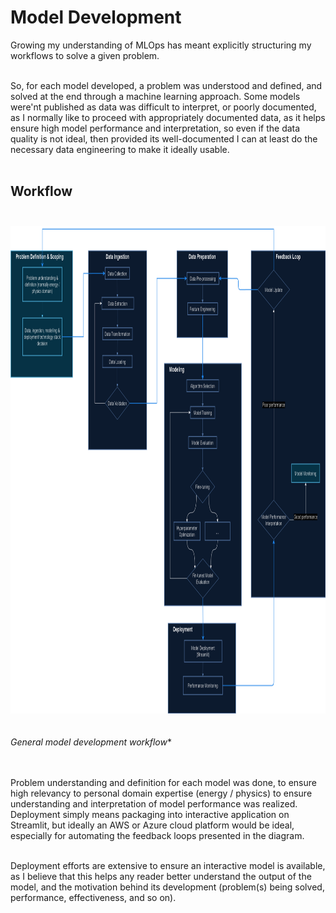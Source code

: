 # Model Development
Growing my understanding of MLOps has meant explicitly structuring my workflows to solve a given problem.<br><br>

So, for each model developed, a problem was understood and defined, and solved at the end through a machine learning approach. Some models were'nt published as data was difficult to interpret, or poorly documented, as I normally like to proceed with appropriately documented data, as it helps ensure high model performance and interpretation, so even if the data quality is not ideal, then provided its well-documented I can at least do the necessary data engineering to make it ideally usable.<br><br>

## Workflow<br><br>
<img src="workflow.png" alt="workflow" width="860" height="780"/><br><br><br>
*General model development workflow**<br><br><br>

Problem understanding and definition for each model was done, to ensure high relevancy to personal domain expertise (energy / physics) to ensure understanding and interpretation of model performance was realized. Deployment simply means packaging into interactive application on Streamlit, but ideally an AWS or Azure cloud platform would be ideal, especially for automating the feedback loops presented in the diagram.<br><br>

Deployment efforts are extensive to ensure an interactive model is available, as I believe that this helps any reader better understand the output of the model, and the motivation behind its development (problem(s) being solved, performance, effectiveness, and so on).<br><br>